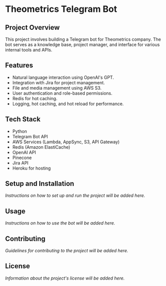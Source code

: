 # Theometrics Telegram Bot

## Project Overview
This project involves building a Telegram bot for Theometrics company. The bot serves as a knowledge base, project manager, and interface for various internal tools and APIs.

## Features
- Natural language interaction using OpenAI's GPT.
- Integration with Jira for project management.
- File and media management using AWS S3.
- User authentication and role-based permissions.
- Redis for hot caching.
- Logging, hot caching, and hot reload for performance.

## Tech Stack
- Python
- Telegram Bot API
- AWS Services (Lambda, AppSync, S3, API Gateway)
- Redis (Amazon ElastiCache)
- OpenAI API
- Pinecone
- Jira API
- Heroku for hosting

## Setup and Installation
_Instructions on how to set up and run the project will be added here._

## Usage
_Instructions on how to use the bot will be added here._

## Contributing
_Guidelines for contributing to the project will be added here._

## License
_Information about the project's license will be added here._
